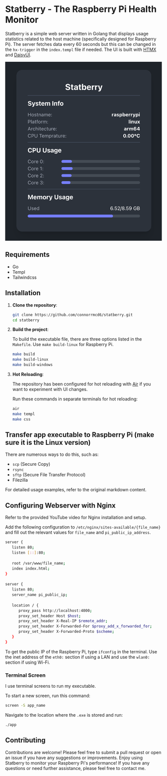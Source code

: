 # Statberry - The Raspberry Pi Health Monitor

Statberry is a simple web server written in Golang that displays usage statistics related to the host machine (specifically designed for Raspberry Pi). The server fetches data every 60 seconds but this can be changed in the `hx-trigger` in the `index.templ` file if needed. The UI is built with [HTMX](https://htmx.org/) and [DaisyUI](https://daisyui.com/).

![Statberry](./public/assets/statberry.png)

## Requirements

- Go
- Templ
- Tailwindcss

## Installation

1. **Clone the repository**:

   ```sh
   git clone https://github.com/connorrmcd6/statberry.git
   cd statberry
   ```

2. **Build the project**:

   To build the executable file, there are three options listed in the `Makefile`. Use `make build-linux` for Raspberry Pi.

   ```sh
   make build
   make build-linux
   make build-windows
   ```

3. **Hot Reloading**:

   The repository has been configured for hot reloading with [Air](https://github.com/air-verse/air) if you want to experiment with UI changes.

   Run these commands in separate terminals for hot reloading:

   ```sh
   air
   make templ
   make css
   ```

## Transfer app executable to Raspberry Pi (make sure it is the Linux version)

There are numerous ways to do this, such as:

- `scp` (Secure Copy)
- `rsync`
- `sftp` (Secure File Transfer Protocol)
- Filezilla

For detailed usage examples, refer to the original markdown content.

## Configuring Webserver with Nginx

Refer to the provided YouTube video for Nginx installation and setup.

Add the following configuration to `/etc/nginx/sites-available/{file_name}` and fill out the relevant values for `file_name` and `pi_public_ip_address`.

```sh
server {
   listen 80;
   listen [::]:80;

   root /var/www/file_name;
   index index.html;
}

server {
   listen 80;
   server_name pi_public_ip;

   location / {
      proxy_pass http://localhost:4000;
      proxy_set_header Host $host;
      proxy_set_header X-Real-IP $remote_addr;
      proxy_set_header X-Forwarded-For $proxy_add_x_forwarded_for;
      proxy_set_header X-Forwarded-Proto $scheme;
   }
}
```

To get the public IP of the Raspberry Pi, type `ifconfig` in the terminal. Use the inet address of the `eth0:` section if using a LAN and use the `wlan0:` section if using Wi-Fi.

### Terminal Screen

I use terminal screens to run my executable.

To start a new screen, run this command:

```sh
screen -S app_name
```

Navigate to the location where the `.exe` is stored and run:

```sh
./app
```

## Contributing

Contributions are welcome! Please feel free to submit a pull request or open an issue if you have any suggestions or improvements. Enjoy using Statberry to monitor your Raspberry Pi's performance! If you have any questions or need further assistance, please feel free to contact me.
